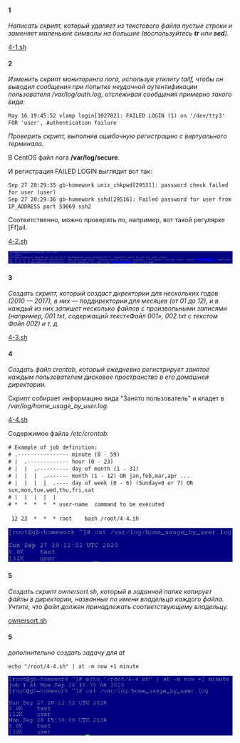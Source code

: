 #### 1
*Написать скрипт, который удаляет из текстового файла пустые строки и заменяет маленькие символы на большие (воспользуйтесь **tr** или **sed**).*

[4-1.sh](4-1.sh)

#### 2
*Изменить скрипт мониторинга лога, используя утилиту tailf, чтобы он выводил сообщения при попытке неудачной аутентификации пользователя /var/log/auth.log, отслеживая сообщения примерно такого вида:*

    May 16 19:45:52 vlamp login[102782]: FAILED LOGIN (1) on '/dev/tty3' FOR 'user', Authentication failure

*Проверить скрипт, выполнив ошибочную регистрацию с виртуального терминала.*

В CentOS файл лога **/var/log/secure**.

И регистрация FAILED LOGIN выглядит вот так:

    Sep 27 20:29:35 gb-homework unix_chkpwd[29531]: password check failed for user (user)
    Sep 27 20:29:36 gb-homework sshd[29516]: Failed password for user from IP_ADDRESS port 59069 ssh2

Соответственно, можно проверять по, например, вот такой регулярке [Ff]ail.

[4-2.sh](4-2.sh)

![](4-2.PNG)

#### 3
*Создать скрипт, который создаст директории для нескольких годов (2010 — 2017), в них — поддиректории для месяцев (от 01 до 12), и в каждый из них запишет несколько файлов с произвольными записями (например, 001.txt, содержащий текст«Файл 001», 002.txt с текстом Файл 002) и т. д.*

[4-3.sh](4-3.sh)

#### 4
*Создать файл crontab, который ежедневно регистрирует занятое каждым пользователем дисковое пространство в его домашней директории.*

Скрипт собирает информацию вида "Занято пользователь" и кладет в */var/log/home_usage_by_user.log*.

[4-4.sh](4-4.sh)

Содержимое файла */etc/crontab*:

    # Example of job definition:
    # .---------------- minute (0 - 59)
    # |  .------------- hour (0 - 23)
    # |  |  .---------- day of month (1 - 31)
    # |  |  |  .------- month (1 - 12) OR jan,feb,mar,apr ...
    # |  |  |  |  .---- day of week (0 - 6) (Sunday=0 or 7) OR sun,mon,tue,wed,thu,fri,sat
    # |  |  |  |  |
    # *  *  *  *  * user-name  command to be executed

     12 23  *  *  * root    bash /root/4-4.sh

![](4-5.PNG)

#### 5
*Создать скрипт ownersort.sh, который в заданной папке копирует файлы в директории, названные по имени владельца каждого файла. Учтите, что файл должен принадлежать соответствующему владельцу.*

[ownersort.sh](ownersort.sh)

#### 5
*дополнительно создать задачу для at*

    echo "/root/4-4.sh" | at -m now +1 minute

![](4-6.PNG)
